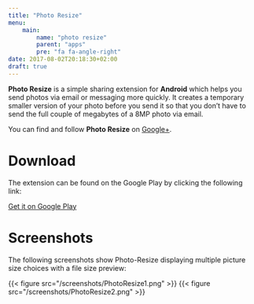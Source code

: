 ```yaml
---
title: "Photo Resize"
menu:
    main:
        name: "photo resize"
        parent: "apps"
        pre: "fa fa-angle-right"
date: 2017-08-02T20:18:30+02:00
draft: true
---
```


**Photo Resize** is a simple sharing extension for **Android** which helps you send photos via email or
messaging more quickly. It creates a temporary smaller version of your photo before you send it so
that you don’t have to send the full couple of megabytes of a 8MP photo via email.

You can find and follow **Photo Resize** on [Google+](https://plus.google.com/110566457682763103664).

# Download

The extension can be found on the Google Play by clicking the following link:

[Get it on Google Play](https://play.google.com/store/apps/details?id=com.mihovilic.android.resize)

# Screenshots

The following screenshots show Photo-Resize displaying multiple picture size choices with a file size preview:

{{< figure src="/screenshots/PhotoResize1.png" >}}
{{< figure src="/screenshots/PhotoResize2.png" >}}